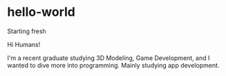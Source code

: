 hello-world
===========

Starting fresh

Hi Humans!

I'm a recent graduate studying 3D Modeling, Game Development, and I wanted to dive more into programming. Mainly studying app development.
